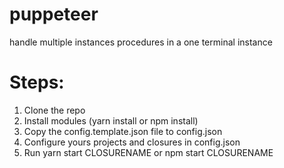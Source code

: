 # puppeteer
handle multiple instances procedures in a one terminal instance 

# Steps:
1. Clone the repo
2. Install modules (yarn install or npm install)
3. Copy the config.template.json file to config.json
4. Configure yours projects and closures in config.json
5. Run yarn start CLOSURENAME or npm start CLOSURENAME
